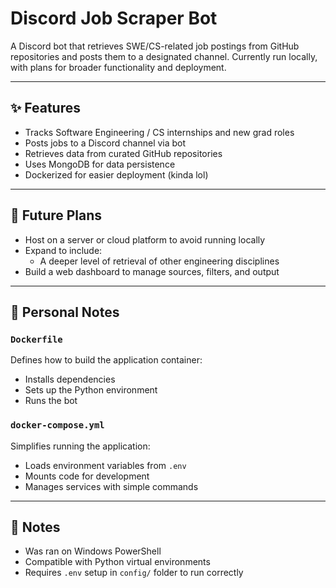 # Discord Job Scraper Bot

A Discord bot that retrieves SWE/CS-related job postings from GitHub repositories and posts them to a designated channel. Currently run locally, with plans for broader functionality and deployment.

---

## ✨ Features

- Tracks Software Engineering / CS internships and new grad roles  
- Posts jobs to a Discord channel via bot  
- Retrieves data from curated GitHub repositories  
- Uses MongoDB for data persistence  
- Dockerized for easier deployment (kinda lol) 

---

## 🧠 Future Plans

- Host on a server or cloud platform to avoid running locally
- Expand to include:
    - A deeper level of retrieval of other engineering disciplines
- Build a web dashboard to manage sources, filters, and output

---

## 📁 Personal Notes

### `Dockerfile`
Defines how to build the application container:
- Installs dependencies
- Sets up the Python environment
- Runs the bot

### `docker-compose.yml`
Simplifies running the application:
- Loads environment variables from `.env`
- Mounts code for development
- Manages services with simple commands

---

## 📝 Notes

- Was ran on Windows PowerShell
- Compatible with Python virtual environments
- Requires `.env` setup in `config/` folder to run correctly
